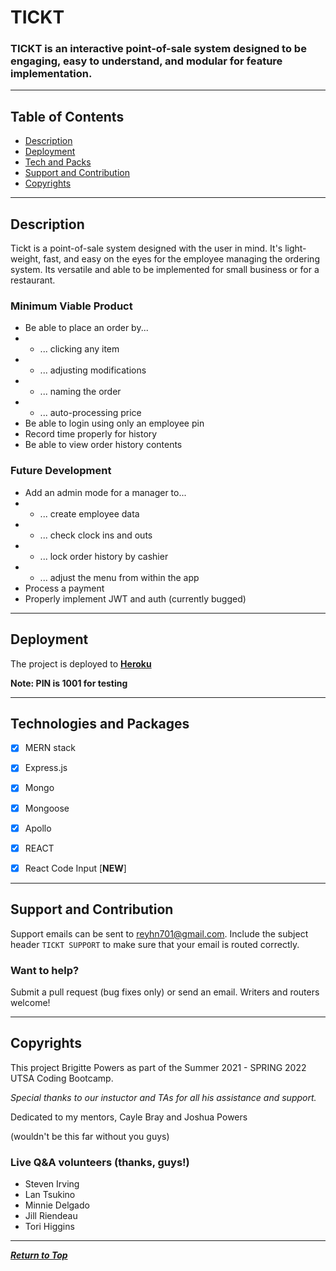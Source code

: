 # TICKT

### TICKT is an interactive point-of-sale system designed to be engaging, easy to understand, and modular for feature implementation.

---

## Table of Contents

-   [Description](#description)
-   [Deployment](#deployment)
-   [Tech and Packs](#technologies-and-packages)
-   [Support and Contribution](#support-and-contribution)
-   [Copyrights](#copyrights)

---

## Description

Tickt is a point-of-sale system designed with the user in mind. It's light-weight, fast, and easy on the eyes for the employee managing the ordering system. Its versatile and able to be implemented for small business or for a restaurant.

### Minimum Viable Product

- Be able to place an order by...
- - ... clicking any item
- - ... adjusting modifications
- - ... naming the order
- - ... auto-processing price
- Be able to login using only an employee pin
- Record time properly for history
- Be able to view order history contents

### Future Development

-  Add an admin mode for a manager to...
- - ... create employee data
- - ... check clock ins and outs
- - ... lock order history by cashier
- - ... adjust the menu from within the app
- Process a payment
- Properly implement JWT and auth (currently bugged)

---

## Deployment

The project is deployed to [**Heroku**](https://bp-point-of-sale-demo.herokuapp.com/login)

**Note: PIN is 1001 for testing**


---

## Technologies and Packages

-   [x] MERN stack
-   [x] Express.js
-   [x] Mongo
-   [x] Mongoose
-   [x] Apollo
-   [x] REACT
-   [x] React Code Input [**NEW**]


---

## Support and Contribution

Support emails can be sent to reyhn701@gmail.com. Include the subject header `TICKT SUPPORT` to make sure that your email is routed correctly.

### Want to help?

Submit a pull request (bug fixes only) or send an email. Writers and routers welcome!

---

## Copyrights

This project Brigitte Powers as part of the Summer 2021 - SPRING 2022 UTSA Coding Bootcamp.


_Special thanks to our instuctor and TAs for all his assistance and support._

Dedicated to my mentors, Cayle Bray and Joshua Powers

(wouldn't be this far without you guys)

### Live Q&A volunteers (thanks, guys!)
-   Steven Irving
-   Lan Tsukino
-   Minnie Delgado
-   Jill Riendeau
-   Tori Higgins


---

[**_Return to Top_**](#table-of-contents)
